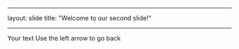 ---------------------------------------------
layout: slide
title: "Welcome to our second slide!"

---------------------------------------------

Your text
Use the left arrow to go back
